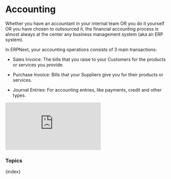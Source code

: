 # Accounting

Whether you have an accountant in your internal team OR you do it yourself OR you have chosen to outsourced it,
the financial accounting process is almost always at the center any business management system (aka an ERP system).

In ERPNext, your accounting operations consists of 3 main transactions:

  * Sales Invoice: The bills that you raise to your Customers for the products or services you provide.

  * Purchase Invoice: Bills that your Suppliers give you for their products or services.

  * Journal Entries: For accounting entries, like payments, credit and other types.

<div class="embed-container">
  <iframe src="https://www.youtube.com/embed/5wjollWN0OA?rel=0" frameborder="0" allow="autoplay; encrypted-media" allowfullscreen>
  </iframe>
</div>

### Topics

{index}
